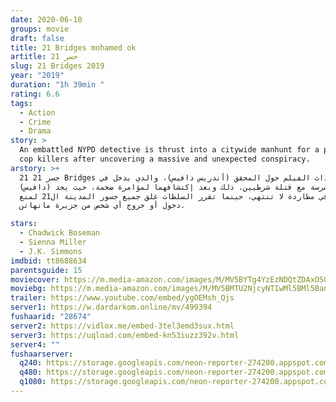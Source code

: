 ```yaml
---
date: 2020-06-10
groups: movie
draft: false
title: 21 Bridges mohamed ok
artitle: 21 جسر
slug: 21 Bridges 2019
year: "2019"
duration: "1h 39min "
rating: 6.6
tags:
  - Action
  - Crime
  - Drama
story: >
  An embattled NYPD detective is thrust into a citywide manhunt for a pair of
  cop killers after uncovering a massive and unexpected conspiracy.
arstory: >+
  21 جسر 21 Bridges تدور أحداث الفيلم حول المحقق (أندريس دافيس)، والذي يدخل في
  مطاردة شرسة مع قتلة شرطيين، ذلك وبعد إكتشافهما لمؤامرة ضخمة، حيث يجد (دافيس)
  نفسه في مطاردة لا تنتهي، حينما تقرر السلطات غلق جميع جسور المدينة ال21 لمنع
  دخول أو خروج أي شخص من جزيرة مانهاتن.

stars:
  - Chadwick Boseman
  - Sienna Miller
  - J.K. Simmons
imdbid: tt8688634
parentsguide: 15
moviecover: https://m.media-amazon.com/images/M/MV5BYTg4YzEzNDQtZDAxOS00M2YyLTljZWEtNjk4YTc4NDM2NTBhXkEyXkFqcGdeQXVyMTkxNjUyNQ@@._V1_SY1000_CR0,0,562,1000_AL_.jpg
moviebg: https://m.media-amazon.com/images/M/MV5BMTU2NjcyNTIwMl5BMl5BanBnXkFtZTgwMjk3Njc5NzM@._V1_SY1000_CR0,0,1482,1000_AL_.jpg
trailer: https://www.youtube.com/embed/ygOEMsh_Qjs
server1: https://w.dardarkom.online/mv/499394
fushaarid: "28674"
server2: https://vidlox.me/embed-3tel3emd3sux.html
server3: https://uqload.com/embed-kn53iuzz392v.html
server4: ""
fushaarserver:
  q240: https://storage.googleapis.com/neon-reporter-274200.appspot.com/fushaar/media/28674/28674-240p.mp4
  q480: https://storage.googleapis.com/neon-reporter-274200.appspot.com/fushaar/media/28674/28674-480p.mp4
  q1080: https://storage.googleapis.com/neon-reporter-274200.appspot.com/fushaar/media/28674/28674.mp4
---
```

